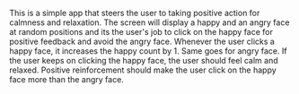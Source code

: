 This is a simple app that steers the user to taking positive action for calmness and relaxation. 
The screen will display a happy and an angry face at random positions and its the user's job to click on the happy face for positive feedback and avoid the angry face.
Whenever the user clicks a happy face, it increases the happy count by 1. Same goes for angry face. If the user keeps on clicking the happy face, the user should feel calm and relaxed.
Positive reinforcement should make the user click on the happy face more than the angry face.
